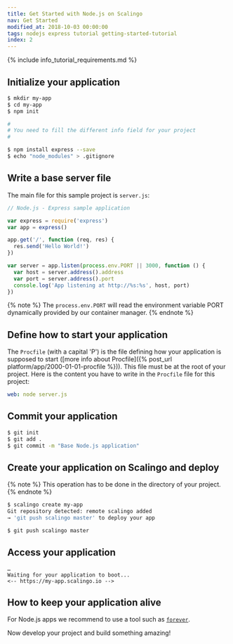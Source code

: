 ```yaml
---
title: Get Started with Node.js on Scalingo
nav: Get Started
modified_at: 2018-10-03 00:00:00
tags: nodejs express tutorial getting-started-tutorial
index: 2
---
```


{% include info_tutorial_requirements.md %}

## Initialize your application

```bash
$ mkdir my-app
$ cd my-app
$ npm init

#
# You need to fill the different info field for your project
#

$ npm install express --save
$ echo "node_modules" > .gitignore
```

## Write a base server file

The main file for this sample project is `server.js`:

```js
// Node.js - Express sample application

var express = require('express')
var app = express()

app.get('/', function (req, res) {
  res.send('Hello World!')
})

var server = app.listen(process.env.PORT || 3000, function () {
  var host = server.address().address
  var port = server.address().port
  console.log('App listening at http://%s:%s', host, port)
})
```

{% note %}
  The `process.env.PORT` will read the environment variable PORT dynamically provided by our container manager.
{% endnote %}

## Define how to start your application

The `Procfile` (with a capital 'P') is the file defining how your application
is supposed to start ([more info about Procfile]({% post_url
platform/app/2000-01-01-procfile %})). This file must be at the root of your project. 
Here is the content you have to write in the `Procfile` file for this project:

```yaml
web: node server.js
```

## Commit your application

```bash
$ git init
$ git add .
$ git commit -m "Base Node.js application"
```

## Create your application on Scalingo and deploy

{% note %}
  This operation has to be done in the directory of your project.
{% endnote %}

```bash
$ scalingo create my-app
Git repository detected: remote scalingo added
→ 'git push scalingo master' to deploy your app

$ git push scalingo master
```

## Access your application

```text
…
Waiting for your application to boot...
<-- https://my-app.scalingo.io -->
```

## How to keep your application alive

For Node.js apps we recommend to use a tool such as
[`forever`](https://github.com/foreverjs/forever).


Now develop your project and build something amazing!
